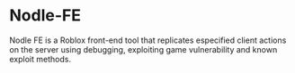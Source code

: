 # Nodle-FE
Nodle FE is a Roblox front-end tool that replicates especified client actions on the server using debugging, exploiting game vulnerability and known exploit methods.
